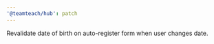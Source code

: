 ```yaml
---
'@teamteach/hub': patch
---
```


Revalidate date of birth on auto-register form when user changes date.
